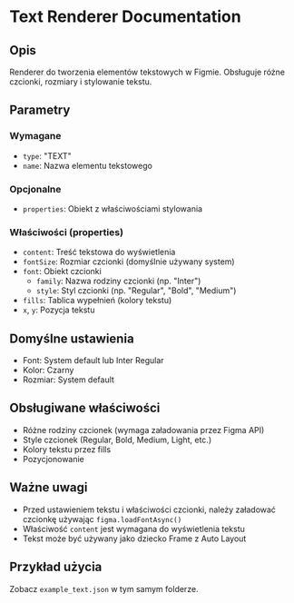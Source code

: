 # Text Renderer Documentation

## Opis
Renderer do tworzenia elementów tekstowych w Figmie. Obsługuje różne czcionki, rozmiary i stylowanie tekstu.

## Parametry

### Wymagane
- `type`: "TEXT"
- `name`: Nazwa elementu tekstowego

### Opcjonalne
- `properties`: Obiekt z właściwościami stylowania

### Właściwości (properties)
- `content`: Treść tekstowa do wyświetlenia
- `fontSize`: Rozmiar czcionki (domyślnie używany system)
- `font`: Obiekt czcionki
  - `family`: Nazwa rodziny czcionki (np. "Inter")
  - `style`: Styl czcionki (np. "Regular", "Bold", "Medium")
- `fills`: Tablica wypełnień (kolory tekstu)
- `x`, `y`: Pozycja tekstu

## Domyślne ustawienia
- Font: System default lub Inter Regular
- Kolor: Czarny
- Rozmiar: System default

## Obsługiwane właściwości
- Różne rodziny czcionek (wymaga załadowania przez Figma API)
- Style czcionek (Regular, Bold, Medium, Light, etc.)
- Kolory tekstu przez fills
- Pozycjonowanie

## Ważne uwagi
- Przed ustawieniem tekstu i właściwości czcionki, należy załadować czcionkę używając `figma.loadFontAsync()`
- Właściwość `content` jest wymagana do wyświetlenia tekstu
- Tekst może być używany jako dziecko Frame z Auto Layout

## Przykład użycia
Zobacz `example_text.json` w tym samym folderze.